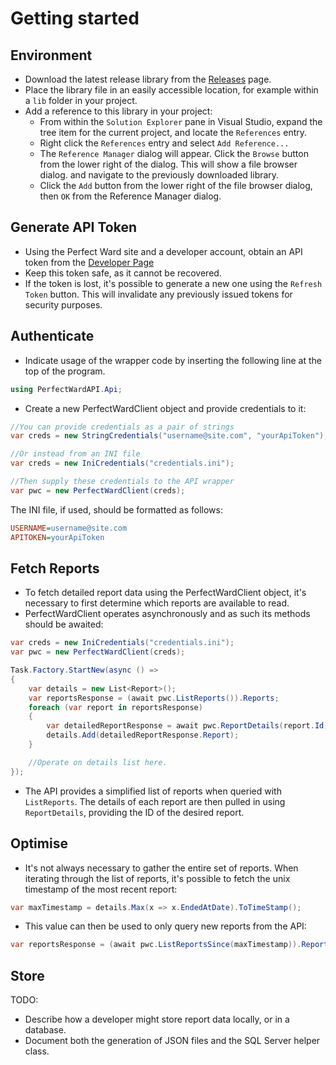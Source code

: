 # Getting started

## Environment

* Download the latest release library from the [Releases](https://github.com/todo/todo/releases) page.
* Place the library file in an easily accessible location, for example within a `lib` folder in your project.
* Add a reference to this library in your project:
  * From within the `Solution Explorer` pane in Visual Studio, expand the tree item for the current project, and locate the `References` entry.
  * Right click the `References` entry and select `Add Reference...`
  * The `Reference Manager` dialog will appear. Click the `Browse` button from the lower right of the dialog. This will show a file browser dialog. and navigate to the previously downloaded library.
  * Click the `Add` button from the lower right of the file browser dialog, then `OK` from the Reference Manager dialog.

## Generate API Token

* Using the Perfect Ward site and a developer account, obtain an API token from the [Developer Page](https://app.perfectward.com/portal/developer)
 * Keep this token safe, as it cannot be recovered.
 * If the token is lost, it's possible to generate a new one using the `Refresh Token` button. This will invalidate any previously issued tokens for security purposes.

## Authenticate

* Indicate usage of the wrapper code by inserting the following line at the top of the program.

```csharp
using PerfectWardAPI.Api;
```

* Create a new PerfectWardClient object and provide credentials to it:

```csharp
//You can provide credentials as a pair of strings
var creds = new StringCredentials("username@site.com", "yourApiToken");

//Or instead from an INI file
var creds = new IniCredentials("credentials.ini");

//Then supply these credentials to the API wrapper
var pwc = new PerfectWardClient(creds);
```

The INI file, if used, should be formatted as follows:

```ini
USERNAME=username@site.com
APITOKEN=yourApiToken
```

## Fetch Reports

* To fetch detailed report data using the PerfectWardClient object, it's necessary to first determine which reports are available to read.
* PerfectWardClient operates asynchronously and as such its methods should be awaited:

```csharp
var creds = new IniCredentials("credentials.ini");
var pwc = new PerfectWardClient(creds);

Task.Factory.StartNew(async () =>
{
    var details = new List<Report>();
    var reportsResponse = (await pwc.ListReports()).Reports;
    foreach (var report in reportsResponse)
    {
        var detailedReportResponse = await pwc.ReportDetails(report.Id);
        details.Add(detailedReportResponse.Report);
    }

    //Operate on details list here.
});
```

* The API provides a simplified list of reports when queried with `ListReports`. The details of each report are then pulled in using `ReportDetails`, providing the ID of the desired report.

## Optimise

* It's not always necessary to gather the entire set of reports. When iterating through the list of reports, it's possible to fetch the unix timestamp of the most recent report:

```csharp
var maxTimestamp = details.Max(x => x.EndedAtDate).ToTimeStamp();
```

* This value can then be used to only query new reports from the API:

```csharp
var reportsResponse = (await pwc.ListReportsSince(maxTimestamp)).Reports;
```

## Store

TODO:
* Describe how a developer might store report data locally, or in a database.
* Document both the generation of JSON files and the SQL Server helper class.